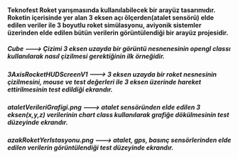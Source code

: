 <h4> Teknofest Roket yarışmasında kullanılabilecek bir arayüz tasarımıdır. 
  Roketin içerisinde yer alan 3 eksen açı ölçerden(atalet sensörü) elde edilen veriler ile 3 boyutlu roket simülasyonu, aviyonik sistemler üzerinden elde edilen bütün verilerin 
görüntülendiği bir arayüz projesidir.</h4>

<h5> Cube ---> Çizimi 3 eksen uzayda bir görüntü nesnenesinin opengl classı kullanılarak nasıl çizilmesi gerektiğinin ilk örneğidir.</h5>
<h5> 3AxisRocketHUDScreenV1 ---> 3 eksen uzayda bir roket nesnesinin çizilmesini, mouse ve test değerleri ile 3 eksen üzerinde hareket ettirilmesinin test edildiği ekrandır.</h5>
<h5> ataletVerileriGrafigi.png ---> atalet sensöründen elde edilen 3 eksen(x,y,z) verilerinin chart class kullanılarak grafiğe dökülmesinin test düzeyinde ekrandır.</h5>
<h5> azakRoketYerIstasyonu.png ---> atalet, gps, basınç sensörlerinden elde edilen verilerin görüntülendiği test düzeyinde ekrandır.</h5>

